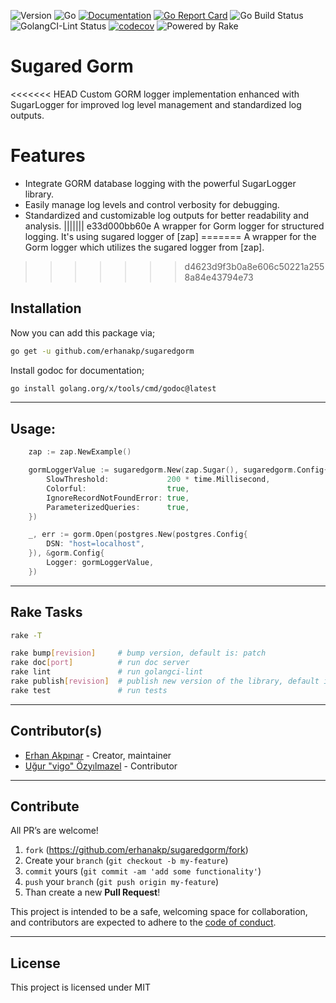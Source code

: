 ![Version](https://img.shields.io/badge/version-0.0.1-orange.svg)
![Go](https://img.shields.io/github/go-mod/go-version/erhanakp/sugaredgorm)
[![Documentation](https://godoc.org/github.com/erhanakp/sugaredgorm?status.svg)](https://pkg.go.dev/github.com/erhanakp/sugaredgorm)
[![Go Report Card](https://goreportcard.com/badge/github.com/erhanakp/sugaredgorm)](https://goreportcard.com/report/github.com/erhanakp/sugaredgorm)
![Go Build Status](https://github.com/erhanakp/sugaredgorm/actions/workflows/go-test.yml/badge.svg)
![GolangCI-Lint Status](https://github.com/erhanakp/sugaredgorm/actions/workflows/go-lint.yml/badge.svg)
[![codecov](https://codecov.io/gh/erhanakp/sugaredgorm/branch/main/graph/badge.svg?token=BTVK8VKVZM)](https://codecov.io/gh/erhanakp/sugaredgorm)
![Powered by Rake](https://img.shields.io/badge/powered_by-rake-blue?logo=ruby)


# Sugared Gorm

<<<<<<< HEAD
Custom GORM logger implementation enhanced with SugarLogger for improved log level management and standardized log outputs.

# Features
- Integrate GORM database logging with the powerful SugarLogger library.
- Easily manage log levels and control verbosity for debugging.
- Standardized and customizable log outputs for better readability and analysis.
||||||| e33d000bb60e
A wrapper for Gorm logger for structured logging. It's using sugared logger of [zap]
=======
A wrapper for the Gorm logger which utilizes the sugared logger from [zap].
>>>>>>> d4623d9f3b0a8e606c50221a2558a84e43794e73

## Installation

Now you can add this package via;

```bash
go get -u github.com/erhanakp/sugaredgorm
```

Install godoc for documentation;

```bash
go install golang.org/x/tools/cmd/godoc@latest
```

---

## Usage:
  
```go
	zap := zap.NewExample()

	gormLoggerValue := sugaredgorm.New(zap.Sugar(), sugaredgorm.Config{
		SlowThreshold:             200 * time.Millisecond,
		Colorful:                  true,
		IgnoreRecordNotFoundError: true,
		ParameterizedQueries:      true,
	})

	_, err := gorm.Open(postgres.New(postgres.Config{
		DSN: "host=localhost",
	}), &gorm.Config{
		Logger: gormLoggerValue,
	})
```

---

## Rake Tasks

```bash
rake -T

rake bump[revision]     # bump version, default is: patch
rake doc[port]          # run doc server
rake lint               # run golangci-lint
rake publish[revision]  # publish new version of the library, default is: patch
rake test               # run tests
```

---

## Contributor(s)

* [Erhan Akpınar](https://github.com/erhanakp) - Creator, maintainer
* [Uğur "vigo" Özyılmazel](https://github.com/vigo) - Contributor

---

## Contribute

All PR’s are welcome!

1. `fork` (https://github.com/erhanakp/sugaredgorm/fork)
1. Create your `branch` (`git checkout -b my-feature`)
1. `commit` yours (`git commit -am 'add some functionality'`)
1. `push` your `branch` (`git push origin my-feature`)
1. Than create a new **Pull Request**!

This project is intended to be a safe, welcoming space for collaboration, and
contributors are expected to adhere to the [code of conduct][coc].

---

## License

This project is licensed under MIT

[coc]: https://github.com/erhanakp/sugaredgorm/blob/main/CODE_OF_CONDUCT.md
